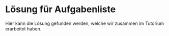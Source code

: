 # Lösung für Aufgabenliste

Hier kann die Lösung gefunden werden, welche wir zusammen im Tutorium erarbeitet haben.

<EncryptedSolutionGroup :solutions="[{ name: 'todo.py' }, { name: 'test_todo.py', sourcePrefix: 'tests_'}]" />
